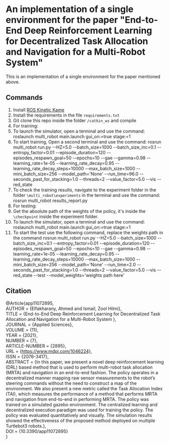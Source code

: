 # An implementation of a single environment for the paper "End-to-End Deep Reinforcement Learning for Decentralized Task Allocation and Navigation for a Multi-Robot System"

This is an implementation of a single environment for the paper mentioned above.

## Commands

1. Install [ROS Kinetic Kame](http://wiki.ros.org/kinetic/Installation)
2. Install the requirements in the file `requirements.txt`
2. Git clone this repo inside the folder  `/catkin_ws` and compile
3. For training:
  1. To launch the simulator, open a terminal and use the command:
          roslaunch multi_robot main.launch gui_on:=true stage:=1
  2. To start training, Open a second terminal and use the command:
          rosrun multi_robot run.py --HZ=5.0 --batch_size=1000 --batch_size_inc=0.1 --entropy_factor=0.01 --episode_duration=120 --episodes_respawn_goal=50 --epochs=10 --gae --gamma=0.98 --learning_rate=1e-05 --learning_rate_decay=0.95 --learning_rate_decay_steps=10000 --max_batch_size=1000 --mini_batch_size=256 --model_path='None' --run_time=96.0 --seconds_past_for_stacking=1.0 --threads=2 --value_factor=5.0 --vis --red_state
  3. To check the training results, navigate to the experiment folder in the folder `\multi_robot\experiments` in the terminal and use the command:
          rosrun multi_robot results_report.py
4. For testing:
  1. Get the absolute path of the weights of the policy, it's inside the `\checkpoint` inside the experiment folder.
  2. To launch the simulator, open a terminal and use the command:
          roslaunch multi_robot main.launch gui_on:=true stage:=1
  3. To start the test use the following command, replace the weights path in the command
          rosrun multi_robot run.py --HZ=5.0 --batch_size=1000 --batch_size_inc=0.1 --entropy_factor=0.01 --episode_duration=120 --episodes_respawn_goal=50 --epochs=10 --gae --gamma=0.98 --learning_rate=1e-05 --learning_rate_decay=0.95 --learning_rate_decay_steps=10000 --max_batch_size=1000 --mini_batch_size=256 --model_path='None' --run_time=2.0 --seconds_past_for_stacking=1.0 --threads=2 --value_factor=5.0 --vis --red_state --test --model_weights='weights path here'

## Citation
@Article{app11072895, <br>
AUTHOR = {Elfakharany, Ahmed and Ismail, Zool Hilmi}, <br>
TITLE = {End-to-End Deep Reinforcement Learning for Decentralized Task Allocation and Navigation for a Multi-Robot System }, <br>
JOURNAL = {Applied Sciences}, <br>
VOLUME = {11}, <br>
YEAR = {2021}, <br>
NUMBER = {7}, <br>
ARTICLE-NUMBER = {2895}, <br>
URL = {https://www.mdpi.com/1046224}, <br>
ISSN = {2076-3417}, <br>
ABSTRACT = {In this paper, we present a novel deep reinforcement learning (DRL) based method that is used to perform multi-robot task allocation (MRTA) and navigation in an end-to-end fashion. The policy operates in a decentralized manner mapping raw sensor measurements to the robot’s steering commands without the need to construct a map of the environment. We also present a new metric called the Task Allocation Index (TAI), which measures the performance of a method that performs MRTA and navigation from end-to-end in performing MRTA. The policy was trained on a simulated gazebo environment. The centralized learning and decentralized execution paradigm was used for training the policy. The policy was evaluated quantitatively and visually. The simulation results showed the effectiveness of the proposed method deployed on multiple Turtlebot3 robots.}, <br>
DOI = {10.3390/app11072895} <br>
}
